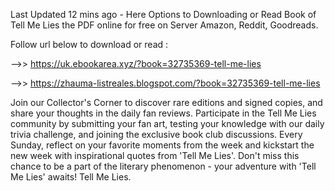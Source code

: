 Last Updated 12 mins ago - Here Options to Downloading or Read Book of Tell Me Lies the PDF online for free on Server Amazon, Reddit, Goodreads.
 
Follow url below to download or read :
 
-->> https://uk.ebookarea.xyz/?book=32735369-tell-me-lies
 
-->> https://zhauma-listreales.blogspot.com/?book=32735369-tell-me-lies
 
Join our Collector's Corner to discover rare editions and signed copies, and share your thoughts in the daily fan reviews.
Participate in the Tell Me Lies community by submitting your fan art, testing your knowledge with our daily trivia challenge, and joining the exclusive book club discussions.
Every Sunday, reflect on your favorite moments from the week and kickstart the new week with inspirational quotes from 'Tell Me Lies'. Don't miss this chance to be a part of the literary phenomenon - your adventure with 'Tell Me Lies' awaits! Tell Me Lies.
